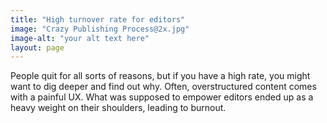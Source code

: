 ```yaml
---
title: "High turnover rate for editors"
image: "Crazy Publishing Process@2x.jpg"
image-alt: "your alt text here"
layout: page
---
```

People quit for all sorts of reasons, but if you have a high rate, you might want to dig deeper and find out why. Often, overstructured content comes with a painful UX. What was supposed to empower editors ended up as a heavy weight on their shoulders, leading to burnout.
